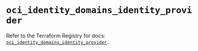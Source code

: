 # `oci_identity_domains_identity_provider`

Refer to the Terraform Registry for docs: [`oci_identity_domains_identity_provider`](https://registry.terraform.io/providers/hashicorp/oci/7.19.0/docs/resources/identity_domains_identity_provider).
